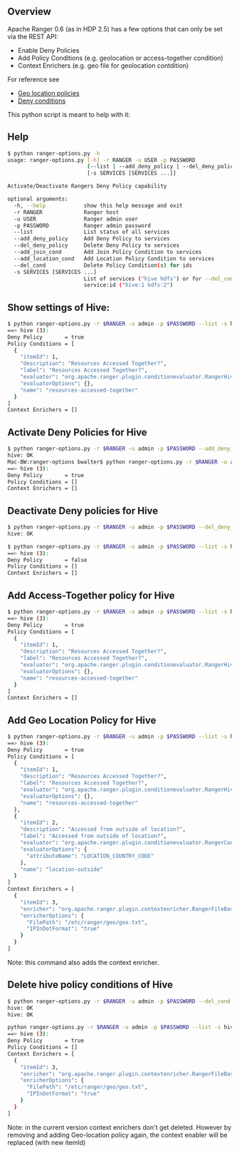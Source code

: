 ## Overview

Apache Ranger 0.6 (as in HDP 2.5) has a few options that can only be set via the REST API:

- Enable Deny Policies
- Add Policy Conditions (e.g. geolocation or access-together condition)
- Context Enrichers (e.g. geo file for geolocation contdition)

For reference see 

- [Geo location policies](https://cwiki.apache.org/confluence/display/RANGER/Geo-location+based+policies)
- [Deny conditions](https://cwiki.apache.org/confluence/display/RANGER/Deny-conditions+and+excludes+in+Ranger+policies)

This python script is meant to help with it:

## Help

```bash
$ python ranger-options.py -h
usage: ranger-options.py [-h] -r RANGER -u USER -p PASSWORD
                         (--list | --add_deny_policy | --del_deny_policy | --add_join_cond | --add_location_cond | --del_cond)
                         [-s SERVICES [SERVICES ...]]

Activate/Deactivate Rangers Deny Policy capability

optional arguments:
  -h, --help            show this help message and exit
  -r RANGER             Ranger host
  -u USER               Ranger admin user
  -p PASSWORD           Ranger admin password
  --list                List status of all services
  --add_deny_policy     Add Deny Policy to services
  --del_deny_policy     Delete Deny Policy to services
  --add_join_cond       Add Join Policy Condition to services
  --add_location_cond   Add Location Policy Condition to services
  --del_cond            Delete Policy Condition(s) for ids
  -s SERVICES [SERVICES ...]
                        List of services ("hive hdfs") or for --del_cond
                        service:id ("hive:1 hdfs:2")
```

## Show settings of Hive:

```bash
$ python ranger-options.py -r $RANGER -u admin -p $PASSWORD --list -s hive
==> hive (3):
Deny Policy       = true
Policy Conditions = [
  {
    "itemId": 1,
    "description": "Resources Accessed Together?",
    "label": "Resources Accessed Together?",
    "evaluator": "org.apache.ranger.plugin.conditionevaluator.RangerHiveResourcesAccessedTogetherCondition",
    "evaluatorOptions": {},
    "name": "resources-accessed-together"
  }
]
Context Enrichers = []
```

## Activate Deny Policies for Hive

```bash
$ python ranger-options.py -r $RANGER -u admin -p $PASSWORD --add_deny_policy -s hive
hive: OK
Mac-BW:ranger-options bwalter$ python ranger-options.py -r $RANGER -u admin -p $PASSWORD --list -s hive
==> hive (3):
Deny Policy       = true
Policy Conditions = []
Context Enrichers = []
```

## Deactivate Deny policies for Hive

```bash
$ python ranger-options.py -r $RANGER -u admin -p $PASSWORD --del_deny_policy -s hive
hive: OK

$ python ranger-options.py -r $RANGER -u admin -p $PASSWORD --list -s hive
==> hive (3):
Deny Policy       = false
Policy Conditions = []
Context Enrichers = []
```


## Add Access-Together policy for Hive

```bash
$ python ranger-options.py -r $RANGER -u admin -p $PASSWORD --list -s hive
==> hive (3):
Deny Policy       = true
Policy Conditions = [
  {
    "itemId": 1,
    "description": "Resources Accessed Together?",
    "label": "Resources Accessed Together?",
    "evaluator": "org.apache.ranger.plugin.conditionevaluator.RangerHiveResourcesAccessedTogetherCondition",
    "evaluatorOptions": {},
    "name": "resources-accessed-together"
  }
]
Context Enrichers = []
```

## Add Geo Location Policy for Hive

```bash
$ python ranger-options.py -r $RANGER -u admin -p $PASSWORD --list -s hive
==> hive (3):
Deny Policy       = true
Policy Conditions = [
  {
    "itemId": 1,
    "description": "Resources Accessed Together?",
    "label": "Resources Accessed Together?",
    "evaluator": "org.apache.ranger.plugin.conditionevaluator.RangerHiveResourcesAccessedTogetherCondition",
    "evaluatorOptions": {},
    "name": "resources-accessed-together"
  },
  {
    "itemId": 2,
    "description": "Accessed from outside of location?",
    "label": "Accessed from outside of location?",
    "evaluator": "org.apache.ranger.plugin.conditionevaluator.RangerContextAttributeValueNotInCondition",
    "evaluatorOptions": {
      "attributeName": "LOCATION_COUNTRY_CODE"
    },
    "name": "location-outside"
  }
]
Context Enrichers = [
  {
    "itemId": 3,
    "enricher": "org.apache.ranger.plugin.contextenricher.RangerFileBasedGeolocationProvider",
    "enricherOptions": {
      "FilePath": "/etc/ranger/geo/geo.txt",
      "IPInDotFormat": "true"
    }
  }
]
```

Note: this command also adds the context enricher.


## Delete hive policy conditions of Hive

```bash
$ python ranger-options.py -r $RANGER -u admin -p $PASSWORD --del_cond -s hive:1 hive:2
hive: OK
hive: OK

python ranger-options.py -r $RANGER -u admin -p $PASSWORD --list -s hive
==> hive (3):
Deny Policy       = true
Policy Conditions = []
Context Enrichers = [
  {
    "itemId": 3,
    "enricher": "org.apache.ranger.plugin.contextenricher.RangerFileBasedGeolocationProvider",
    "enricherOptions": {
      "FilePath": "/etc/ranger/geo/geo.txt",
      "IPInDotFormat": "true"
    }
  }
]
```

Note: in the current version context enrichers don't get deleted. However by removing and adding Geo-location policy again, the context enabler will be replaced (with new itemId)


